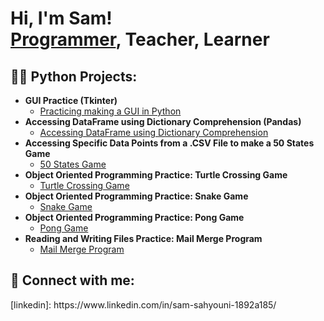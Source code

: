 <h1>Hi, I'm Sam! <br/><a href="https://github.com/SamSahyouni">Programmer</a>, <a>Teacher</a>, <a>Learner</a></h1>

<h2>👨‍💻 Python Projects:</h2>

- <b>GUI Practice (Tkinter)</b>
  - [Practicing making a GUI in Python](https://github.com/SamSahyouni/miles_to_km_converter_GUI)
- <b>Accessing DataFrame using Dictionary Comprehension (Pandas)</b>
  - [Accessing DataFrame using Dictionary Comprehension](https://github.com/SamSahyouni/NATO-alphabet)
- <b>Accessing Specific Data Points from a .CSV File to make a 50 States Game </b>
  - [50 States Game](https://github.com/SamSahyouni/US_States_Game)
- <b>Object Oriented Programming Practice: Turtle Crossing Game </b>
  - [Turtle Crossing Game](https://github.com/SamSahyouni/Turtle-Crossing-)
- <b>Object Oriented Programming Practice: Snake Game </b>
  - [Snake Game](https://github.com/SamSahyouni/Snake-Game)
- <b>Object Oriented Programming Practice: Pong Game </b>
  - [Pong Game](https://github.com/SamSahyouni/Pong-Game)
- <b>Reading and Writing Files Practice: Mail Merge Program </b>
  - [Mail Merge Program](https://github.com/SamSahyouni/Mail-Merge-Program)
  
<h2> 🔗  Connect with me:</h2>
[linkedin]: https://www.linkedin.com/in/sam-sahyouni-1892a185/

